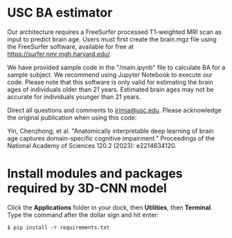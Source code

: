 # USC BA estimator
Our architecture requires a FreeSurfer processed T1-weighted MRI scan as input to predict brain age. Users must first create the brain.mgz file using the FreeSurfer software, available for free at https://surfer.nmr.mgh.harvard.edu/. 

We have provided sample code in the "/main.ipynb" file to calculate BA for a sample subject. We recommend using Jupyter Notebook to execute our code. Please note that this software is only valid for estimating the brain ages of individuals older than 21 years. Estimated brain ages may not be accurate for individuals younger than 21 years.


Direct all questions and comments to irimia@usc.edu.  Please acknowledge the original publication when using this code:

Yin, Chenzhong, et al. "Anatomically interpretable deep learning of brain age captures domain-specific cognitive impairment." Proceedings of the National Academy of Sciences 120.2 (2023): e2214634120.

# Install modules and packages required by 3D-CNN model
Click the **Applications** folder in your dock, then **Utilities**, then **Terminal**. 
Type the command after the dollar sign and hit enter:
```
$ pip install -r requirements.txt
```

